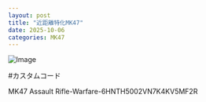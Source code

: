 ```yaml
---
layout: post
title: "近距離特化MK47"
date: 2025-10-06
categories: MK47
---
```


![Image](https://github.com/user-attachments/assets/a2570077-6f87-40e4-99a3-655bea888fe4)

#カスタムコード

MK47 Assault Rifle-Warfare-6HNTH5002VN7K4KV5MF2R
